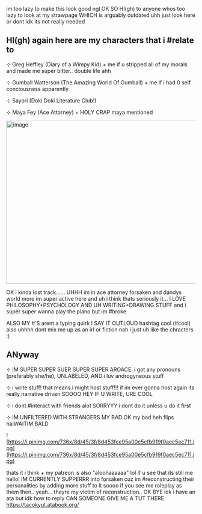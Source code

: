 im too lazy to make this look good ngl
OK SO HI(gh) to anyone whos too lazy to look at my strawpage WHICH is arguably outdated uhh just look here or dont idk its not really needed 


HI(gh) again here are my characters that i #relate to
---------------------------------------------

⊹ Greg Heffley (Diary of a Wimpy Kid) + me if u stripped all of my morals and made me super bitter.. double life ahh

⊹ Gumball Watterson (The Amazing World Of Gumball) + me if i had 0 self conciousness apparently

⊹ Sayori (Doki Doki Literature Club!)

⊹ Maya Fey (Ace Attorney) + HOLY CRAP maya mentioned


[<img width="582" height="433" alt="image" src="https://github.com/user-attachments/assets/3c8e8b1b-0b76-4200-a6c8-f9730180add4" />](https://i.pinimg.com/736x/96/4e/a8/964ea8fd663443907e53b5262001180c.jpg)

OK i kinda lost track...... UHHH im in ace attorney forsaken and dandys world more im super active here and uh i think thats seriously it... I LOVE PHILOSOPHY+PSYCHOLOGY AND UH WRITING+DRAWING STUFF and i super super wanna play the piano but im #broke

ALSO MY #'S arent a typing quirk I SAY IT OUTLOUD hashtag cool (#cool) also uhhhh dont mix me up as an irl or fictkin nah i just uh like the chracters :)


ANyway
---------------------------------------------
⊹ IM SUPER SUPER SUER SUPER SUPER AROACE. i got any pronouns (preferably she/he), UNLABELED, AND i luv androgyneous stuff

⊹ i write stuff! that means i might host stuff!!! if im ever gonna host again its really narrative driven SOOOO HEY IF U WRITE, URE COOL

⊹ i dont #interact with friends alot SORRYYY i dont do it unless u do it first 

⊹ IM UNFILTERED WITH STRANGERS MY BAD OK my bad heh flips haiWAITIM BALD


![https://i.pinimg.com/736x/8d/45/3f/8d453fce95a00e5cfb919f0aec5ec711.jpg](https://i.pinimg.com/736x/8d/45/3f/8d453fce95a00e5cfb919f0aec5ec711.jpg)

thats it i think + my patreon is also "aloohaaaaaa" lol if u see that its still me hello! IM CURRENTLY SUPPERRR into forsaken cuz im #reconstructing their personalities by adding more stuff to it soooo if you see me roleplay as them then.. yeah... theyre my victim of reconstruction.. OK BYE idk i have an ata but idk how to reply CAN SOMEONE GIVE ME A TUT THERE https://tacokyut.atabook.org/

